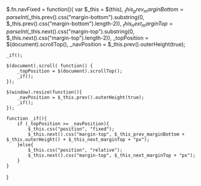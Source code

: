 $.fn.navFixed = function(){
	var $_this = $(this),
		$_this_prev_marginBottom = parseInt($_this.prev().css("margin-bottom").substring(0, $_this.prev().css("margin-bottom").length-2)),
		$_this_next_marginTop = parseInt($_this.next().css("margin-top").substring(0, $_this.next().css("margin-top").length-2)),
		_topPosition = $(document).scrollTop(),
		_navPosition = $_this.prev().outerHeight(true);
	
	_if();

	$(document).scroll( function() {
		_topPosition = $(document).scrollTop();
		_if();
	});

	$(window).resize(function(){ 
		_navPosition = $_this.prev().outerHeight(true);
		_if();
	}); 

	function _if(){
		if (_topPosition >= _navPosition){
			$_this.css("position", "fixed");
			$_this.next().css("margin-top", $_this_prev_marginBottom + $_this.outerHeight() + $_this_next_marginTop + "px");
		}else{
			$_this.css("position", "relative");
			$_this.next().css("margin-top", $_this_next_marginTop + "px");
		}
	}
}

